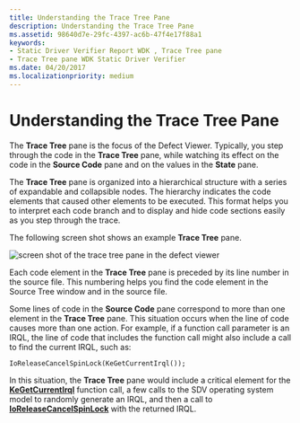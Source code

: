 ```yaml
---
title: Understanding the Trace Tree Pane
description: Understanding the Trace Tree Pane
ms.assetid: 98640d7e-29fc-4397-ac6b-47f4e17f88a1
keywords:
- Static Driver Verifier Report WDK , Trace Tree pane
- Trace Tree pane WDK Static Driver Verifier
ms.date: 04/20/2017
ms.localizationpriority: medium
---
```


# Understanding the Trace Tree Pane


The **Trace Tree** pane is the focus of the Defect Viewer. Typically, you step through the code in the **Trace Tree** pane, while watching its effect on the code in the **Source Code** pane and on the values in the **State** pane.

The **Trace Tree** pane is organized into a hierarchical structure with a series of expandable and collapsible nodes. The hierarchy indicates the code elements that caused other elements to be executed. This format helps you to interpret each code branch and to display and hide code sections easily as you step through the trace.

The following screen shot shows an example **Trace Tree** pane.

![screen shot of the trace tree pane in the defect viewer](images/sdv-tracetree.png)

Each code element in the **Trace Tree** pane is preceded by its line number in the source file. This numbering helps you find the code element in the Source Tree window and in the source file.

Some lines of code in the **Source Code** pane correspond to more than one element in the **Trace Tree** pane. This situation occurs when the line of code causes more than one action. For example, if a function call parameter is an IRQL, the line of code that includes the function call might also include a call to find the current IRQL, such as:

```
IoReleaseCancelSpinLock(KeGetCurrentIrql());
```

In this situation, the **Trace Tree** pane would include a critical element for the [**KeGetCurrentIrql**](https://docs.microsoft.com/windows-hardware/drivers/ddi/content/wdm/nf-wdm-kegetcurrentirql) function call, a few calls to the SDV operating system model to randomly generate an IRQL, and then a call to [**IoReleaseCancelSpinLock**](https://docs.microsoft.com/previous-versions/windows/hardware/drivers/ff549550(v=vs.85)) with the returned IRQL.

 

 





